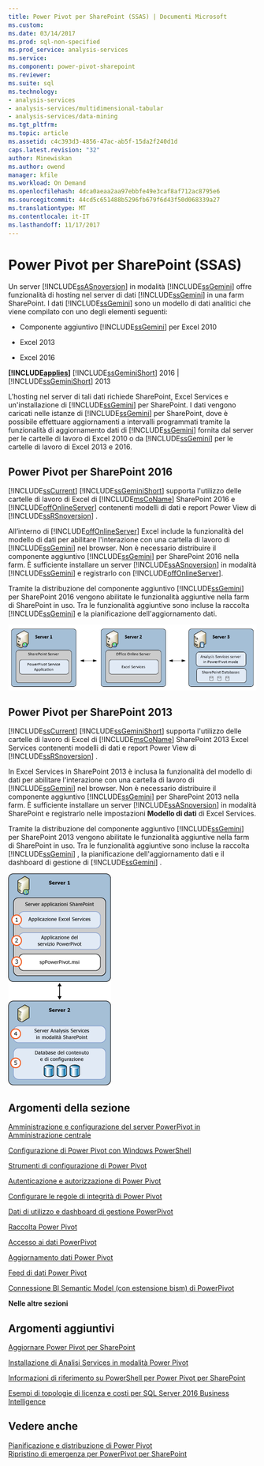```yaml
---
title: Power Pivot per SharePoint (SSAS) | Documenti Microsoft
ms.custom: 
ms.date: 03/14/2017
ms.prod: sql-non-specified
ms.prod_service: analysis-services
ms.service: 
ms.component: power-pivot-sharepoint
ms.reviewer: 
ms.suite: sql
ms.technology:
- analysis-services
- analysis-services/multidimensional-tabular
- analysis-services/data-mining
ms.tgt_pltfrm: 
ms.topic: article
ms.assetid: c4c393d3-4856-47ac-ab5f-15da2f240d1d
caps.latest.revision: "32"
author: Minewiskan
ms.author: owend
manager: kfile
ms.workload: On Demand
ms.openlocfilehash: 4dca0aeaa2aa97ebbfe49e3caf8af712ac8795e6
ms.sourcegitcommit: 44cd5c651488b5296fb679f6d43f50d068339a27
ms.translationtype: MT
ms.contentlocale: it-IT
ms.lasthandoff: 11/17/2017
---
```

# <a name="power-pivot-for-sharepoint-ssas"></a>Power Pivot per SharePoint (SSAS)
  Un server [!INCLUDE[ssASnoversion](../../includes/ssasnoversion-md.md)] in modalità [!INCLUDE[ssGemini](../../includes/ssgemini-md.md)] offre funzionalità di hosting nel server di dati [!INCLUDE[ssGemini](../../includes/ssgemini-md.md)] in una farm SharePoint. I dati [!INCLUDE[ssGemini](../../includes/ssgemini-md.md)] sono un modello di dati analitici che viene compilato con uno degli elementi seguenti:  
  
-   Componente aggiuntivo [!INCLUDE[ssGemini](../../includes/ssgemini-md.md)] per Excel 2010  
  
-   Excel 2013  
  
-   Excel 2016  
  
 **[!INCLUDE[applies](../../includes/applies-md.md)]**  [!INCLUDE[ssGeminiShort](../../includes/ssgeminishort-md.md)] 2016 | [!INCLUDE[ssGeminiShort](../../includes/ssgeminishort-md.md)] 2013  
  
 L'hosting nel server di tali dati richiede SharePoint, Excel Services e un'installazione di [!INCLUDE[ssGemini](../../includes/ssgemini-md.md)] per SharePoint. I dati vengono caricati nelle istanze di [!INCLUDE[ssGemini](../../includes/ssgemini-md.md)] per SharePoint, dove è possibile effettuare aggiornamenti a intervalli programmati tramite la funzionalità di aggiornamento dati di [!INCLUDE[ssGemini](../../includes/ssgemini-md.md)] fornita dal server per le cartelle di lavoro di Excel 2010 o da [!INCLUDE[ssGemini](../../includes/ssgemini-md.md)] per le cartelle di lavoro di Excel 2013 e 2016.  
  
## <a name="power-pivot-for-sharepoint-2016"></a>Power Pivot per SharePoint 2016  
 [!INCLUDE[ssCurrent](../../includes/sscurrent-md.md)] [!INCLUDE[ssGeminiShort](../../includes/ssgeminishort-md.md)] supporta l'utilizzo delle cartelle di lavoro di Excel di [!INCLUDE[msCoName](../../includes/msconame-md.md)] SharePoint 2016 e [!INCLUDE[offOnlineServer](../../includes/offonlineserver-md.md)] contenenti modelli di dati e report Power View di [!INCLUDE[ssRSnoversion](../../includes/ssrsnoversion-md.md)] .  
  
 All’interno di [!INCLUDE[offOnlineServer](../../includes/offonlineserver-md.md)] Excel include la funzionalità del modello di dati per abilitare l'interazione con una cartella di lavoro di [!INCLUDE[ssGemini](../../includes/ssgemini-md.md)] nel browser. Non è necessario distribuire il componente aggiuntivo [!INCLUDE[ssGemini](../../includes/ssgemini-md.md)] per SharePoint 2016 nella farm. È sufficiente installare un server [!INCLUDE[ssASnoversion](../../includes/ssasnoversion-md.md)] in modalità [!INCLUDE[ssGemini](../../includes/ssgemini-md.md)] e registrarlo con [!INCLUDE[offOnlineServer](../../includes/offonlineserver-md.md)].  
  
 Tramite la distribuzione del componente aggiuntivo [!INCLUDE[ssGemini](../../includes/ssgemini-md.md)] per SharePoint 2016 vengono abilitate le funzionalità aggiuntive nella farm di SharePoint in uso. Tra le funzionalità aggiuntive sono incluse la raccolta [!INCLUDE[ssGemini](../../includes/ssgemini-md.md)] e la pianificazione dell'aggiornamento dati.  
  
 ![SSAS di Power Pivot 3 modalità Server con Office Online Server](../../analysis-services/power-pivot-sharepoint/media/as-powerpivot-mode-3server-oos-deploy.png "SSAS di Power Pivot 3 modalità Server con Office Online Server")  
  
## <a name="power-pivot-for-sharepoint-2013"></a>Power Pivot per SharePoint 2013  
 [!INCLUDE[ssCurrent](../../includes/sscurrent-md.md)] [!INCLUDE[ssGeminiShort](../../includes/ssgeminishort-md.md)] supporta l'utilizzo delle cartelle di lavoro di Excel di [!INCLUDE[msCoName](../../includes/msconame-md.md)] SharePoint 2013 Excel Services contenenti modelli di dati e report Power View di [!INCLUDE[ssRSnoversion](../../includes/ssrsnoversion-md.md)] .  
  
 In Excel Services in SharePoint 2013 è inclusa la funzionalità del modello di dati per abilitare l'interazione con una cartella di lavoro di [!INCLUDE[ssGemini](../../includes/ssgemini-md.md)] nel browser. Non è necessario distribuire il componente aggiuntivo [!INCLUDE[ssGemini](../../includes/ssgemini-md.md)] per SharePoint 2013 nella farm. È sufficiente installare un server [!INCLUDE[ssASnoversion](../../includes/ssasnoversion-md.md)] in modalità SharePoint e registrarlo nelle impostazioni **Modello di dati** di Excel Services.  
  
 Tramite la distribuzione del componente aggiuntivo [!INCLUDE[ssGemini](../../includes/ssgemini-md.md)] per SharePoint 2013 vengono abilitate le funzionalità aggiuntive nella farm di SharePoint in uso. Tra le funzionalità aggiuntive sono incluse la raccolta [!INCLUDE[ssGemini](../../includes/ssgemini-md.md)] , la pianificazione dell'aggiornamento dati e il dashboard di gestione di [!INCLUDE[ssGemini](../../includes/ssgemini-md.md)] .  
  
 ![Distribuzione di Server SSAS PowerPivot modalità 2](../../analysis-services/power-pivot-sharepoint/media/as-powerpivot-mode-2server-deployment.gif "distribuzione a Server SSAS PowerPivot modalità 2")  
  
##  <a name="bkmk_RelatedContent"></a> Argomenti della sezione  
 [Amministrazione e configurazione del server PowerPivot in Amministrazione centrale](../../analysis-services/power-pivot-sharepoint/power-pivot-server-administration-and-configuration-in-central-administration.md)  
  
 [Configurazione di Power Pivot con Windows PowerShell](../../analysis-services/power-pivot-sharepoint/power-pivot-configuration-using-windows-powershell.md)  
  
 [Strumenti di configurazione di Power Pivot](../../analysis-services/power-pivot-sharepoint/power-pivot-configuration-tools.md)  
  
 [Autenticazione e autorizzazione di Power Pivot](../../analysis-services/power-pivot-sharepoint/power-pivot-authentication-and-authorization.md)  
  
 [Configurare le regole di integrità di Power Pivot](../../analysis-services/power-pivot-sharepoint/configure-power-pivot-health-rules.md)  
  
 [Dati di utilizzo e dashboard di gestione PowerPivot](../../analysis-services/power-pivot-sharepoint/power-pivot-management-dashboard-and-usage-data.md)  
  
 [Raccolta Power Pivot](http://msdn.microsoft.com/library/2a0db616-e08e-4062-aac8-979f8cad7794)  
  
 [Accesso ai dati PowerPivot](../../analysis-services/power-pivot-sharepoint/power-pivot-data-access.md)  
  
 [Aggiornamento dati Power Pivot](../../analysis-services/power-pivot-sharepoint/power-pivot-data-refresh.md)  
  
 [Feed di dati Power Pivot](../../analysis-services/power-pivot-sharepoint/power-pivot-data-feeds.md)  
  
 [Connessione BI Semantic Model &#40;con estensione bism&#41; di PowerPivot](../../analysis-services/power-pivot-sharepoint/power-pivot-bi-semantic-model-connection-bism.md)  
  
 **Nelle altre sezioni**  
  
## <a name="additional-topics"></a>Argomenti aggiuntivi  
 [Aggiornare Power Pivot per SharePoint](../../database-engine/install-windows/upgrade-power-pivot-for-sharepoint.md)  
  
 [Installazione di Analisi Services in modalità Power Pivot](../../analysis-services/instances/install-windows/install-analysis-services-in-power-pivot-mode.md)  
  
 [Informazioni di riferimento su PowerShell per Power Pivot per SharePoint](../../analysis-services/powershell/powershell-reference-for-power-pivot-for-sharepoint.md)  
  
 [Esempi di topologie di licenza e costi per SQL Server 2016 Business Intelligence](http://msdn.microsoft.com/library/682b8711-407a-48d1-9807-415d4c24dad6)  
  
## <a name="see-also"></a>Vedere anche  
 [Pianificazione e distribuzione di Power Pivot](http://go.microsoft.com/fwlink/?linkID=220972)   
 [Ripristino di emergenza per PowerPivot per SharePoint](http://go.microsoft.com/fwlink/p/?LinkId=389570)  
  
  
